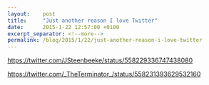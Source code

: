 ```yaml
---
layout:    post
title:     "Just another reason I love Twitter"
date:      2015-1-22 12:57:00 +0100
excerpt_separator: <!--more-->
permalink: /blog/2015/1/22/just-another-reason-i-love-twitter
---
```


https://twitter.com/JSteenbeeke/status/558229336747438080

https://twitter.com/_TheTerminator_/status/558231393629532160